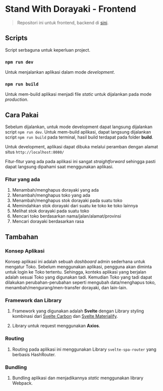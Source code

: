 # Stand With Dorayaki - Frontend

> Repositori ini untuk frontend, backend di [sini](https://github.com/raf555/standwithdorayaki-backend).

## Scripts

Script serbaguna untuk keperluan project.

### `npm run dev`

Untuk menjalankan aplikasi dalam mode *development*.

### `npm run build`

Untuk mem-build aplikasi menjadi file *static* untuk dijalankan pada mode *production*.

## Cara Pakai

Sebelum dijalankan, untuk mode development dapat langsung dijalankan script `npm run dev`. Untuk mem-build aplikasi, dapat langsung dijalankan script `npm run build` pada terminal, hasil build terdapat pada folder **build**.

Untuk development, aplikasi dapat dibuka melalui peramban dengan alamat situs `http://localhost:8080/`


Fitur-fitur yang ada pada aplikasi ini sangat *straightforward* sehingga pasti dapat langsung dipahami saat menggunakan aplikasi.
### Fitur yang ada

1. Menambah/menghapus dorayaki yang ada
2. Menambah/menghapus toko yang ada
3. Menambah/menghapus stok dorayaki pada suatu toko
4. Memindahkan stok dorayaki dari suatu ke toko ke toko lainnya
5. Melihat stok dorayaki pada suatu toko
6. Mencari toko berdasarkan nama/jalan/alamat/provinsi
7. Mencari dorayaki berdasarkan rasa

## Tambahan

### Konsep Aplikasi

Konsep aplikasi ini adalah sebuah *dashboard* admin sederhana untuk mengatur Toko. Sebelum menggunakan aplikasi, pengguna akan diminta untuk login ke Toko tertentu. Sehingga, konteks aplikasi yang berjalan adalah sesuai Toko yang digunakan tadi. Kemudian Toko yang tadi dapat dilakukan perubahan-perubahan seperti mengubah data/menghapus toko, menambah/mengurang/men-transfer dorayaki, dan lain-lain.

### Framework dan Library

1. Framework yang digunakan adalah **Svelte** dengan Library styling kombinasi dari [Svelte Carbon](https://carbon-svelte.vercel.app/) dan [Svelte Materialify](https://svelte-materialify.vercel.app/).

2. Library untuk request menggunakan **Axios**.

### Routing

1. Routing pada aplikasi ini menggunakan Library `svelte-spa-router` yang berbasis HashRouter.

### Bundling

1. Bundling aplikasi dan menjadikannya *static* menggunakan library Webpack.
